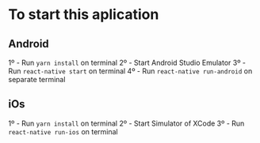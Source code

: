 # To start this aplication

## Android
1º - Run `yarn install` on terminal
2º - Start Android Studio Emulator
3º - Run `react-native start` on terminal
4º - Run `react-native run-android` on separate terminal

## iOs
1º - Run `yarn install` on terminal
2º - Start Simulator of XCode
3º - Run `react-native run-ios` on terminal
